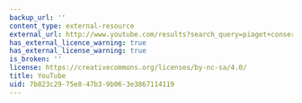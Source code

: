 ```yaml
---
backup_url: ''
content_type: external-resource
external_url: http://www.youtube.com/results?search_query=piaget+conservation&oq=piaget+conservation&aq=f&aqi=g9&aql=&gs_sm=3&gs_upl=3794l6322l0l6649l19l17l0l8l8l0l201l1320l2.6.1l9l0
has_external_licence_warning: true
has_external_license_warning: true
is_broken: ''
license: https://creativecommons.org/licenses/by-nc-sa/4.0/
title: YouTube
uid: 7b823c29-75e8-47b3-9b06-3e3867114119
---
```

